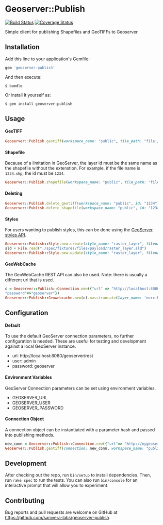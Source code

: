 # Geoserver::Publish

[![Build Status](https://img.shields.io/travis/samvera-labs/geoserver-publish/master.svg)](https://travis-ci.org/samvera-labs/geoserver-publish)
[![Coverage Status](https://img.shields.io/coveralls/samvera-labs/geoserver-publish/master.svg)](https://coveralls.io/github/samvera-labs/geoserver-publish?branch=master)

Simple client for publishing Shapefiles and GeoTIFFs to Geoserver.

## Installation

Add this line to your application's Gemfile:

```ruby
gem 'geoserver-publish'
```

And then execute:

    $ bundle

Or install it yourself as:

    $ gem install geoserver-publish

## Usage

#### GeoTIFF

```ruby
Geoserver::Publish.geotiff(workspace_name: "public", file_path: "file:///path/on/geoserver/raster.tif", id: "1234", title: "GeoTiff Title")
```

#### Shapefile

Because of a limitation in GeoServer, the layer id  must be the same name as the shapefile without the extenstion. For example, if the file name is `1234.shp`, the id must be `1234`.

```ruby
Geoserver::Publish.shapefile(workspace_name: "public", file_path: "file:///path/on/geoserver/1234.shp", id: "1234", title: "Shapefile Title")
```

#### Deleting

```Ruby
Geoserver::Publish.delete_geotiff(workspace_name: "public", id: "1234")
Geoserver::Publish.delete_shapefile(workspace_name: "public", id: "1234")
```

#### Styles

For users wanting to publish styles, this can be done using the [GeoServer styles API](https://docs.geoserver.org/latest/en/api/#1.0.0/styles.yaml).

```ruby
Geoserver::Publish::Style.new.create(style_name: "raster_layer", filename: "raster_layer.sld")
sld = File.read("./spec/fixtures/files/payload/raster_layer.sld")
Geoserver::Publish::Style.new.update(style_name: "raster_layer", filename: "raster_layer.sld", payload: sld)
```

#### GeoWebCache

The GeoWebCache REST API can also be used. Note: there is usually a different url that is used.

```ruby
c = Geoserver::Publish::Connection.new({"url" => "http://localhost:8080/geoserver/gwc/rest", "user"=>"admin",
"password"=>"geoserver"})
Geoserver::Publish::Geowebcache.new(c).masstruncate(layer_name: 'nurc:Pk50095')
```

## Configuration

#### Default

To use the default GeoServer connection parameters, no further configuration is needed. These are useful for testing and development against a local GeoServer instance.

 - url: http://localhost:8080/geoserver/rest
 - user: admin
 - password: geoserver


#### Environment Variables

GeoServer Connection parameters can be set using environment variables.

  - GEOSERVER_URL
  - GEOSERVER_USER
  - GEOSERVER_PASSWORD

#### Connection Object

A connection object can be instantiated with a parameter hash and passed into publishing methods.

```ruby
new_conn = Geoserver::Publish::Connection.new({"url"=> "http://mygeoserver.com:8181/geoserver/rest", "user" => "admin_user", "password" => "supersecret"})
Geoserver::Publish.geotiff(connection: new_conn, workspace_name: "public", file_path: "file:///path/on/geoserver/raster.tif", id: "1234", title: "GeoTiff Title")
```

## Development

After checking out the repo, run `bin/setup` to install dependencies. Then, run `rake spec` to run the tests. You can also run `bin/console` for an interactive prompt that will allow you to experiment.

## Contributing

Bug reports and pull requests are welcome on GitHub at https://github.com/samvera-labs/geoserver-publish.
